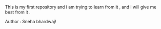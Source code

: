 This is my first repository and i am trying to learn from it , and i will give me best from it .

Author : Sneha bhardwaj!
